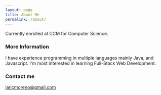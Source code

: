 ```yaml
---
layout: page
title: About Me
permalink: /about/
---
```


Currently enrolled at CCM for Computer Science.

### More Information

I have experience programming in multiple languages mainly Java, and Javascript. I'm most interested in learning Full-Stack Web Development.

### Contact me

[iancmoreno@gmail.com](mailto:email@domain.com)
